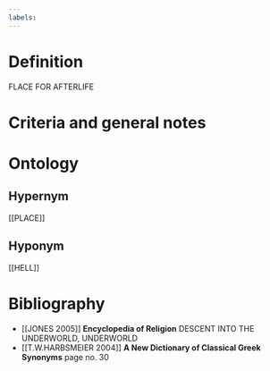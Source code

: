 ```yaml
---
labels: 
---
```


# Definition
FLACE FOR AFTERLIFE
# Criteria and general notes
# Ontology

## Hypernym
[[PLACE]]
## Hyponym
[[HELL]]
# Bibliography
- [[JONES 2005]]
**Encyclopedia of Religion** 
DESCENT INTO THE UNDERWORLD, UNDERWORLD
- [[T.W.HARBSMEIER 2004]]
**A New Dictionary of Classical Greek Synonyms** page no. 30
